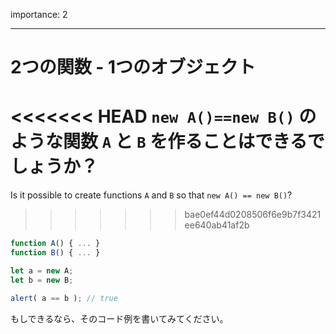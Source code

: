 importance: 2

---

# 2つの関数 - 1つのオブジェクト

<<<<<<< HEAD
`new A()==new B()` のような関数 `A` と `B` を作ることはできるでしょうか？
=======
Is it possible to create functions `A` and `B` so that `new A() == new B()`?
>>>>>>> bae0ef44d0208506f6e9b7f3421ee640ab41af2b

```js no-beautify
function A() { ... }
function B() { ... }

let a = new A;
let b = new B;

alert( a == b ); // true
```

もしできるなら、そのコード例を書いてみてください。
